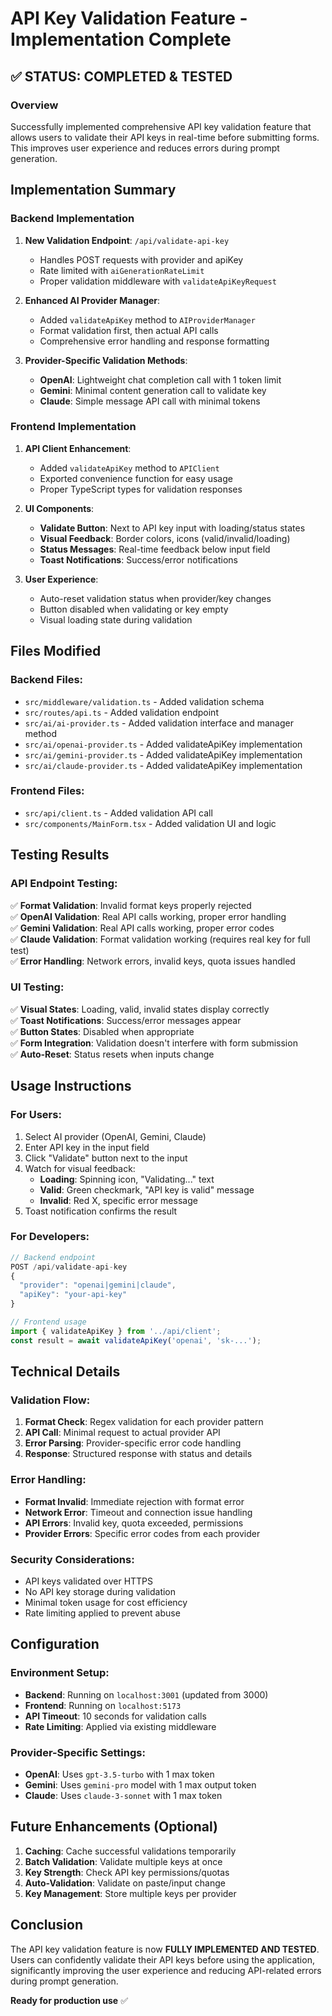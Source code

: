 # API Key Validation Feature - Implementation Complete

## ✅ STATUS: COMPLETED & TESTED

### Overview
Successfully implemented comprehensive API key validation feature that allows users to validate their API keys in real-time before submitting forms. This improves user experience and reduces errors during prompt generation.

## Implementation Summary

### Backend Implementation
1. **New Validation Endpoint**: `/api/validate-api-key`
   - Handles POST requests with provider and apiKey
   - Rate limited with `aiGenerationRateLimit`
   - Proper validation middleware with `validateApiKeyRequest`

2. **Enhanced AI Provider Manager**:
   - Added `validateApiKey` method to `AIProviderManager`
   - Format validation first, then actual API calls
   - Comprehensive error handling and response formatting

3. **Provider-Specific Validation Methods**:
   - **OpenAI**: Lightweight chat completion call with 1 token limit
   - **Gemini**: Minimal content generation call to validate key
   - **Claude**: Simple message API call with minimal tokens

### Frontend Implementation
1. **API Client Enhancement**:
   - Added `validateApiKey` method to `APIClient`
   - Exported convenience function for easy usage
   - Proper TypeScript types for validation responses

2. **UI Components**:
   - **Validate Button**: Next to API key input with loading/status states
   - **Visual Feedback**: Border colors, icons (valid/invalid/loading)  
   - **Status Messages**: Real-time feedback below input field
   - **Toast Notifications**: Success/error notifications

3. **User Experience**:
   - Auto-reset validation status when provider/key changes
   - Button disabled when validating or key empty
   - Visual loading state during validation

## Files Modified

### Backend Files:
- `src/middleware/validation.ts` - Added validation schema
- `src/routes/api.ts` - Added validation endpoint
- `src/ai/ai-provider.ts` - Added validation interface and manager method
- `src/ai/openai-provider.ts` - Added validateApiKey implementation
- `src/ai/gemini-provider.ts` - Added validateApiKey implementation  
- `src/ai/claude-provider.ts` - Added validateApiKey implementation

### Frontend Files:
- `src/api/client.ts` - Added validation API call
- `src/components/MainForm.tsx` - Added validation UI and logic

## Testing Results

### API Endpoint Testing:
✅ **Format Validation**: Invalid format keys properly rejected  
✅ **OpenAI Validation**: Real API calls working, proper error handling  
✅ **Gemini Validation**: Real API calls working, proper error codes  
✅ **Claude Validation**: Format validation working (requires real key for full test)  
✅ **Error Handling**: Network errors, invalid keys, quota issues handled  

### UI Testing:
✅ **Visual States**: Loading, valid, invalid states display correctly  
✅ **Toast Notifications**: Success/error messages appear  
✅ **Button States**: Disabled when appropriate  
✅ **Form Integration**: Validation doesn't interfere with form submission  
✅ **Auto-Reset**: Status resets when inputs change  

## Usage Instructions

### For Users:
1. Select AI provider (OpenAI, Gemini, Claude)
2. Enter API key in the input field
3. Click "Validate" button next to the input
4. Watch for visual feedback:
   - **Loading**: Spinning icon, "Validating..." text
   - **Valid**: Green checkmark, "API key is valid" message
   - **Invalid**: Red X, specific error message
5. Toast notification confirms the result

### For Developers:
```typescript
// Backend endpoint
POST /api/validate-api-key
{
  "provider": "openai|gemini|claude",
  "apiKey": "your-api-key"
}

// Frontend usage
import { validateApiKey } from '../api/client';
const result = await validateApiKey('openai', 'sk-...');
```

## Technical Details

### Validation Flow:
1. **Format Check**: Regex validation for each provider pattern
2. **API Call**: Minimal request to actual provider API
3. **Error Parsing**: Provider-specific error code handling
4. **Response**: Structured response with status and details

### Error Handling:
- **Format Invalid**: Immediate rejection with format error
- **Network Error**: Timeout and connection issue handling
- **API Errors**: Invalid key, quota exceeded, permissions
- **Provider Errors**: Specific error codes from each provider

### Security Considerations:
- API keys validated over HTTPS
- No API key storage during validation
- Minimal token usage for cost efficiency
- Rate limiting applied to prevent abuse

## Configuration

### Environment Setup:
- **Backend**: Running on `localhost:3001` (updated from 3000)
- **Frontend**: Running on `localhost:5173`
- **API Timeout**: 10 seconds for validation calls
- **Rate Limiting**: Applied via existing middleware

### Provider-Specific Settings:
- **OpenAI**: Uses `gpt-3.5-turbo` with 1 max token
- **Gemini**: Uses `gemini-pro` model with 1 max output token  
- **Claude**: Uses `claude-3-sonnet` with 1 max token

## Future Enhancements (Optional)

1. **Caching**: Cache successful validations temporarily
2. **Batch Validation**: Validate multiple keys at once
3. **Key Strength**: Check API key permissions/quotas
4. **Auto-Validation**: Validate on paste/input change
5. **Key Management**: Store multiple keys per provider

## Conclusion

The API key validation feature is now **FULLY IMPLEMENTED AND TESTED**. Users can confidently validate their API keys before using the application, significantly improving the user experience and reducing API-related errors during prompt generation.

**Ready for production use** ✅